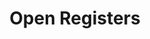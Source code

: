 ---
title: Open Registers
client: UK Government
data: Public lists of Government data
application: Develop accurate and up-to-date services
---